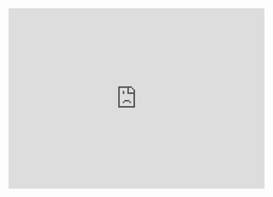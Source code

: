 <iframe src="https://trinket.io/embed/python/28e75990ce" width="100%" height="356" frameborder="0" marginwidth="0" marginheight="0" allowfullscreen></iframe>
